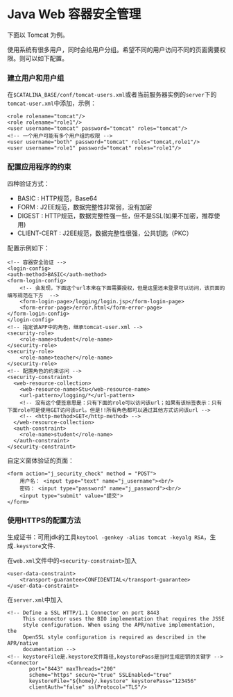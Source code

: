 Java Web 容器安全管理
========================
下面以 Tomcat 为例。

使用系统有很多用户，同时会给用户分组。希望不同的用户访问不同的页面需要权限。则可以如下配置。

### 建立用户和用户组
在`$CATALINA_BASE/conf/tomcat-users.xml`或者当前服务器实例的`server`下的`tomcat-user.xml`中添加，示例：

    <role rolename="tomcat"/>
    <role rolename="role1"/>
    <user username="tomcat" password="tomcat" roles="tomcat"/>
    <!-- 一个用户可能有多个用户组的权限 -->
    <user username="both" password="tomcat" roles="tomcat,role1"/>
    <user username="role1" password="tomcat" roles="role1"/>
    
### 配置应用程序的约束
四种验证方式：
* BASIC : HTTP规范，Base64
* FORM : J2EE规范，数据完整性非常弱，没有加密
* DIGEST : HTTP规范，数据完整性强一些，但不是SSL(如果不加密，推荐使用)
* CLIENT-CERT : J2EE规范，数据完整性很强，公共钥匙（PKC）

配置示例如下：

    <!-- 容器安全验证 -->
    <login-config>
    <auth-method>BASIC</auth-method>
    <form-login-config>
        <!-- 会发现，下面这个url本来在下面需要授权，但是这里还未登录可以访问，该页面的编写规范在下方  -->
        <form-login-page>/logging/login.jsp</form-login-page>
        <form-error-page>/error.html</form-error-page>
    </form-login-config>
    </login-config>
    <!-- 指定该APP中的角色，继承tomcat-user.xml -->
    <security-role>
        <role-name>student</role-name>
    </security-role>
    <security-role>
        <role-name>teacher</role-name>
    </security-role>
    <!-- 配置角色的约束访问 -->
    <security-constraint>
      <web-resource-collection>
        <web-resource-name>Stu</web-resource-name>
        <url-pattern>/logging/*</url-pattern>
        <!-- 没有这个便签意思是：只有下面的role可以访问该url；如果有该标签表示：只有下面role可是使用GET访问该url。但是!!所有角色都可以通过其他方式访问该url -->
        <!-- <http-method>GET</http-method> -->
      </web-resource-collection>
      <auth-constraint>
        <role-name>student</role-name>
      </auth-constraint>
    </security-constraint> 
    
自定义窗体验证的页面：

    <form action="j_security_check" method = "POST">
        用户名： <input type="text" name="j_username"><br/>
        密码： <input type="password" name="j_password"><br/>
        <input type="submit" value="提交">
    </form>
    
### 使用HTTPS的配置方法
生成证书：可用jdk的工具`keytool -genkey -alias tomcat -keyalg RSA`，生成`.keystore`文件.

在`web.xml`文件中的`<security-constraint>`加入

    <user-data-constraint>
        <transport-guarantee>CONFIDENTIAL</transport-guarantee>
    </user-data-constraint>
    
在`server.xml`中加入

    <!-- Define a SSL HTTP/1.1 Connector on port 8443
         This connector uses the BIO implementation that requires the JSSE
         style configuration. When using the APR/native implementation, the
         OpenSSL style configuration is required as described in the APR/native
         documentation -->
    <!-- keystoreFile是.keystore文件路径,keystorePass是当时生成密钥的关键字 -->
    <Connector 
           port="8443" maxThreads="200"
           scheme="https" secure="true" SSLEnabled="true"
           keystoreFile="${home}/.keystore" keystorePass="123456"
           clientAuth="false" sslProtocol="TLS"/>

